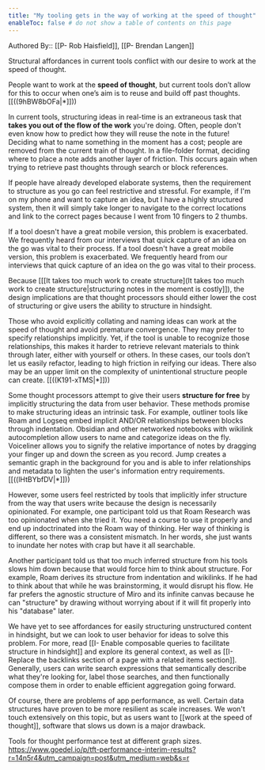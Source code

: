 ```yaml
---
title: "My tooling gets in the way of working at the speed of thought"
enableToc: false # do not show a table of contents on this page
---
```


Authored By:: [[P- Rob Haisfield]], [[P- Brendan Langen]]


Structural affordances in current tools conflict with our desire to work at the speed of thought.

People want to work at the **speed of thought**, but current tools don’t allow for this to occur when one’s aim is to reuse and build off past thoughts. [[((9hBW8bOFa|*]]))

In current tools, structuring ideas in real-time is an extraneous task that __takes you out of the flow of the work__ you're doing. Often, people don't even know how to predict how they will reuse the note in the future! Deciding what to name something in the moment has a cost; people are removed from the current train of thought. In a file-folder format, deciding where to place a note adds another layer of friction. This occurs again when trying to retrieve past thoughts through search or block references.

If people have already developed elaborate systems, then the requirement to structure as you go can feel restrictive and stressful. For example, if I'm on my phone and want to capture an idea, but I have a highly structured system, then it will simply take longer to navigate to the correct locations and link to the correct pages because I went from 10 fingers to 2 thumbs.

If a tool doesn't have a great mobile version, this problem is exacerbated. We frequently heard from our interviews that quick capture of an idea on the go was vital to their process. If a tool doesn't have a great mobile version, this problem is exacerbated. We frequently heard from our interviews that quick capture of an idea on the go was vital to their process.

Because [[[It takes too much work to create structure](It takes too much work to create structure|structuring notes in the moment is costly]]), the design implications are that thought processors should either lower the cost of structuring or give users the ability to structure in hindsight.

Those who avoid explicitly collating and naming ideas can work at the speed of thought and avoid premature convergence. They may prefer to specify relationships implicitly. Yet, if the tool is unable to recognize those relationships, this makes it harder to retrieve relevant materials to think through later, either with yourself or others. In these cases, our tools don’t let us easily refactor, leading to high friction in reifying our ideas. There also may be an upper limit on the complexity of unintentional structure people can create. [[((K191-xTMS|*]]))

Some thought processors attempt to give their users **structure for free** by implicitly structuring the data from user behavior. These methods promise to make structuring ideas an intrinsic task. For example, outliner tools like Roam and Logseq embed implicit AND/OR relationships between blocks through indentation. Obsidian and other networked notebooks with wikilink autocompletion allow users to name and categorize ideas on the fly. Voiceliner allows you to signify the relative importance of notes by dragging your finger up and down the screen as you record. Jump creates a semantic graph in the background for you and is able to infer relationships and metadata to lighten the user's information entry requirements. [[((lHtBYbfDV|*]]))

However, some users feel restricted by tools that implicitly infer structure from the way that users write because the design is necessarily opinionated. For example, one participant told us that Roam Research was too opinionated when she tried it. You need a course to use it properly and end up indoctrinated into the Roam way of thinking. Her way of thinking is different, so there was a consistent mismatch. In her words, she just wants to inundate her notes with crap but have it all searchable.

 Another participant told us that too much inferred structure from his tools slows him down because that would force him to think about structure. For example, Roam derives its structure from indentation and wikilinks. If he had to think about that while he was brainstorming, it would disrupt his flow. He far prefers the agnostic structure of Miro and its infinite canvas because he can "structure" by drawing without worrying about if it will fit properly into his "database" later.

We have yet to see affordances for easily structuring unstructured content in hindsight, but we can look to user behavior for ideas to solve this problem. For more, read [[I- Enable composable queries to facilitate structure in hindsight]] and explore its general context, as well as [[I- Replace the backlinks section of a page with a related items section]]. Generally, users can write search expressions that semantically describe what they're looking for, label those searches, and then functionally compose them in order to enable efficient aggregation going forward.

Of course, there are problems of app performance, as well. Certain data structures have proven to be more resilient as scale increases. We won't touch extensively on this topic, but as users want to [[work at the speed of thought]], software that slows us down is a major drawback.

Tools for thought performance test at different graph sizes. 
	https://www.goedel.io/p/tft-performance-interim-results?r=14n5r4&utm_campaign=post&utm_medium=web&s=r
